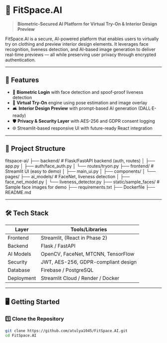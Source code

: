# 👕 FitSpace.AI

> **Biometric-Secured AI Platform for Virtual Try-On & Interior Design Preview**

FitSpace.AI is a secure, AI-powered platform that enables users to virtually try on clothing and preview interior design elements. It leverages face recognition, liveness detection, and AI-based image generation to deliver real-time previews — all while preserving user privacy through encrypted authentication.

---

## 🚀 Features

- 🔐 **Biometric Login** with face detection and spoof-proof liveness detection
- 👗 **Virtual Try-On** engine using pose estimation and image overlay
- 🛋️ **Interior Design Preview** with prompt-based AI generation (DALL·E-ready)
- 🛡️ **Privacy & Security Layer** with AES-256 and GDPR consent logging
- 🌐 Streamlit-based responsive UI with future-ready React integration

---

## 📂 Project Structure

fitspace-ai/
├── backend/ # Flask/FastAPI backend (auth, routes)
│ ├── app.py
│ ├── auth/face_auth.py
│ └── routes/tryon.py
├── frontend/ # Streamlit UI (easy to demo)
│ ├── main_ui.py
│ ├── components/
│ └── pages/
├── ai_models/ # FaceNet, liveness detection
│ ├── face_net_model.py
│ └── liveness_detector.py
├── static/sample_faces/ # Sample face images for demo
├── requirements.txt
├── Dockerfile
├── README.md


---

## 🛠️ Tech Stack

| Layer      | Tools/Libraries                          |
|------------|------------------------------------------|
| Frontend   | Streamlit, (React in Phase 2)            |
| Backend    | Flask / FastAPI                          |
| AI Models  | OpenCV, FaceNet, MTCNN, TensorFlow       |
| Security   | JWT, AES-256, GDPR-compliant design      |
| Database   | Firebase / PostgreSQL                    |
| Deployment | Streamlit Cloud / Render / Docker        |

---

## 🖥️ Getting Started

### 1️⃣ Clone the Repository
```bash
git clone https://github.com/atulya1045/FitSpace.AI.git
cd FitSpace.AI
